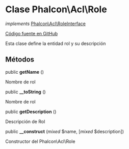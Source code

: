 # Clase **Phalcon\\Acl\\Role**

*implements* [Phalcon\Acl\RoleInterface](/en/3.1.2/api/Phalcon_Acl_RoleInterface)

<a href="https://github.com/phalcon/cphalcon/blob/master/phalcon/acl/role.zep" class="btn btn-default btn-sm">Código fuente en GitHub</a>

Esta clase define la entidad rol y su descripción

## Métodos

public **getName** ()

Nombre de rol

public **__toString** ()

Nombre de rol

public **getDescription** ()

Descripción de Rol

public **__construct** (*mixed* $name, [*mixed* $description])

Constructor del Phalcon\\Acl\\Role